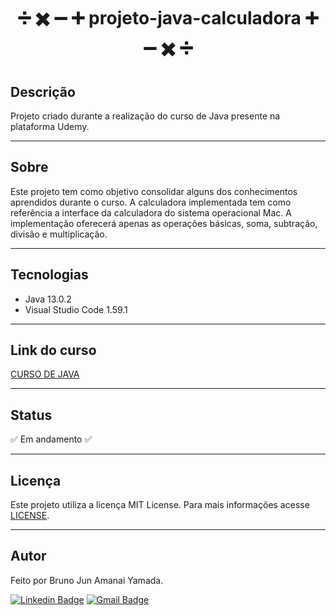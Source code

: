 <h1 align="center">➗ ✖️ ➖ ➕ projeto-java-calculadora ➕ ➖ ✖️ ➗</h1>

## Descrição

Projeto criado durante a realização do curso de Java presente na plataforma Udemy.

***

## Sobre

Este projeto tem como objetivo consolidar alguns dos conhecimentos aprendidos durante o curso. A calculadora implementada tem como referência a interface da calculadora do sistema operacional Mac. A implementação oferecerá apenas as operações básicas, soma, subtração, divisão e multiplicação.

***

## Tecnologias

* Java 13.0.2
* Visual Studio Code 1.59.1

***

## Link do curso

<a href = "https://www.udemy.com/share/101rUm2@FEdKVGJgS1QOe0NKBXFxfhRuSg==/"> CURSO DE JAVA </a>

***

## Status

:white_check_mark: Em andamento :white_check_mark:

***

## Licença

Este projeto utiliza a licença MIT License. Para mais informações acesse <a href="https://github.com/BrunoJun/projeto-java-calculadora/blob/e40a479fde2347e6a4cb64f87e6edd2b037d3044/LICENSE">LICENSE</a>.

***

## Autor

Feito por Bruno Jun Amanai Yamada.

[![Linkedin Badge](https://img.shields.io/badge/-BrunoJun-blue?style=flat-square&logo=Linkedin&logoColor=white&link=https://www.linkedin.com/in/brunojun//)](https://www.linkedin.com/in/brunojun/) [![Gmail Badge](https://img.shields.io/badge/-brunojun7@gmail.com-c14438?style=flat-square&logo=Gmail&logoColor=white&link=mailto:brunojun7@gmail.com)](mailto:brunojun7@gmail.com)
